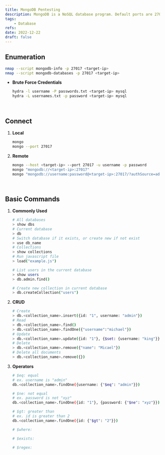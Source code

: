 ```yaml
---
title: MongoDB Pentesting
description: MongoDB is a NoSQL database program. Default ports are 27017, 27018.
tags:
    - Database
refs:
date: 2022-12-22
draft: false
---
```


## Enumeration

```sh
nmap --script mongodb-info -p 27017 <target-ip>
nmap --script mongodb-databases -p 27017 <target-ip>
```

- **Brute Force Credentials**

    ```sh
    hydra -l username -P passwords.txt <target-ip> mysql
    hydra -L usernames.txt -p password <target-ip> mysql
    ```

<br />

## Connect

1. **Local**

    ```sh
    mongo
    mongo --port 27017
    ```

2. **Remote**

    ```sh
    mongo --host <target-ip> --port 27017 -u username -p password
    mongo "mongodb://<target-ip>:27017"
    mongo "mongodb://username:password@<target-ip>:27017/?authSource=admin"
    ```

<br />

## Basic Commands

1. **Commonly Used**

    ```sh
    # All databases
    > show dbs
    # Current database
    > db
    # Switch database if it exists, or create new if not exist
    > use db_name
    # Collections
    > show collections
    # Run javascript file
    > load("example.js")

    # List users in the current database
    > show users
    > db.admin.find()

    # Create new collection in current database
    > db.createCollection("users")
    ```

2. **CRUD**

    ```sh
    # Create
    > db.<collection_name>.insert({id: "1", username: "admin"})
    # Read
    > db.<collection_name>.find()
    > db.<collection_name>.findOne({"username":"michael"})
    # Update
    > db.<collection_name>.update({id: "1"}, {$set: {username: "king"}})
    # Delete
    > db.<collection_name>.remove({"name": "Micael"})
    # Delete all documents
    > db.<collection_name>.remove({})
    ```

3. **Operators**

    ```sh
    # $eq: equal
    # ex. username is "admin"
    db.<collection_name>.findOne({username: {"$eq": "admin"}})

    # $ne: not equal
    # ex. password is not "xyz"
    db.<collection_name>.findOne({id: "1"}, {password: {"$ne": "xyz"}})

    # $gt: greater than
    # ex. id is greater than 2
    db.<collection_name>.findOne({id: {"$gt": "2"}})

    # $where:

    # $exists:

    # $regex: 
    ```
